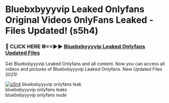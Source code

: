# Bluebxbyyyvip Leaked Onlyfans Original Videos 0nlyFans Leaked - Files Updated! (s5h4)

<h3>🔴 CLICK HERE 🌐==►► <a href="https://tinyurl.com/2jnfzry5" rel="nofollow">Bluebxbyyyvip Leaked Onlyfans Updated Files</a></h3>

Get Bluebxbyyyvip Leaked Onlyfans and all content. Now you can access all videos and pictures of Bluebxbyyyvip Leaked Onlyfans. New Updated Files 2025!

[![s5h4](https://i.imgur.com/GyGTBgg.gif)](https://tinyurl.com/2jnfzry5)
bluebxbyyyvip onlyfans leak<br>
bluebxbyyyvip onlyfans leaks<br>
bluebxbyyyvip onlyfans nude